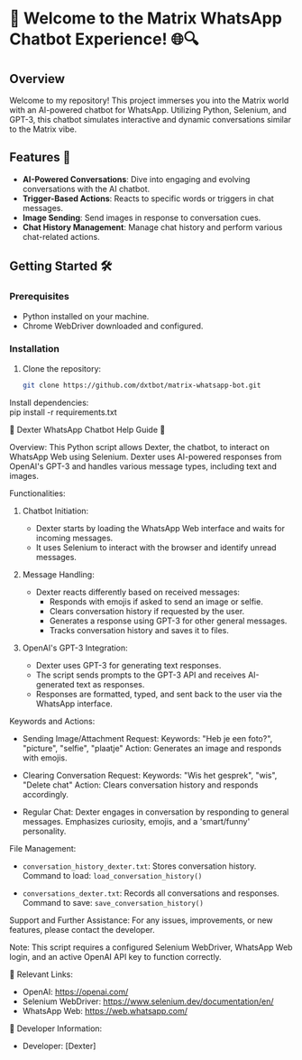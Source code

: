 # 🤖 Welcome to the Matrix WhatsApp Chatbot Experience! 🌐🔍

## Overview

Welcome to my repository! This project immerses you into the Matrix world with an AI-powered chatbot for WhatsApp. Utilizing Python, Selenium, and GPT-3, this chatbot simulates interactive and dynamic conversations similar to the Matrix vibe.

## Features 🚀

- **AI-Powered Conversations**: Dive into engaging and evolving conversations with the AI chatbot.
- **Trigger-Based Actions**: Reacts to specific words or triggers in chat messages.
- **Image Sending**: Send images in response to conversation cues.
- **Chat History Management**: Manage chat history and perform various chat-related actions.

## Getting Started 🛠️

### Prerequisites

- Python installed on your machine.
- Chrome WebDriver downloaded and configured.

### Installation

1. Clone the repository:
   ```bash
   git clone https://github.com/dxtbot/matrix-whatsapp-bot.git

Install dependencies:   
pip install -r requirements.txt

🚀 Dexter WhatsApp Chatbot Help Guide 🤖

Overview:
This Python script allows Dexter, the chatbot, to interact on WhatsApp Web using Selenium. Dexter uses AI-powered responses from OpenAI's GPT-3 and handles various message types, including text and images.

Functionalities:
1. Chatbot Initiation:
   - Dexter starts by loading the WhatsApp Web interface and waits for incoming messages.
   - It uses Selenium to interact with the browser and identify unread messages.

2. Message Handling:
   - Dexter reacts differently based on received messages:
       - Responds with emojis if asked to send an image or selfie.
       - Clears conversation history if requested by the user.
       - Generates a response using GPT-3 for other general messages.
       - Tracks conversation history and saves it to files.

3. OpenAI's GPT-3 Integration:
   - Dexter uses GPT-3 for generating text responses.
   - The script sends prompts to the GPT-3 API and receives AI-generated text as responses.
   - Responses are formatted, typed, and sent back to the user via the WhatsApp interface.

Keywords and Actions:
- Sending Image/Attachment Request:
   Keywords: "Heb je een foto?", "picture", "selfie", "plaatje"
   Action: Generates an image and responds with emojis.

- Clearing Conversation Request:
   Keywords: "Wis het gesprek", "wis", "Delete chat"
   Action: Clears conversation history and responds accordingly.

- Regular Chat:
   Dexter engages in conversation by responding to general messages.
   Emphasizes curiosity, emojis, and a 'smart/funny' personality.

File Management:
- `conversation_history_dexter.txt`:
   Stores conversation history.
   Command to load: `load_conversation_history()`

- `conversations_dexter.txt`:
   Records all conversations and responses.
   Command to save: `save_conversation_history()`

Support and Further Assistance:
For any issues, improvements, or new features, please contact the developer.

Note: This script requires a configured Selenium WebDriver, WhatsApp Web login, and an active OpenAI API key to function correctly.

🔗 Relevant Links:
- OpenAI: https://openai.com/
- Selenium WebDriver: https://www.selenium.dev/documentation/en/
- WhatsApp Web: https://web.whatsapp.com/

📌 Developer Information:
- Developer: [Dexter]


